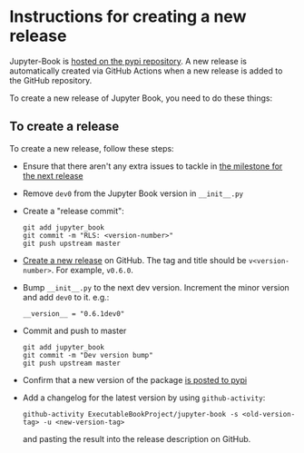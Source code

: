 # Instructions for creating a new release

Jupyter-Book is [hosted on the pypi repository](https://pypi.org/project/jupyter-book/).
A new release is automatically created via GitHub Actions
when a new release is added to the GitHub repository.

To create a new release of Jupyter Book, you need to do these things:

## To create a release

To create a new release, follow these steps:

- Ensure that there aren't any extra issues to tackle in
   [the milestone for the next release](https://github.com/ExecutableBookProject/jupyter-book/milestones?direction=asc&sort=due_date)
- Remove `dev0` from the Jupyter Book version in `__init__.py`
- Create a "release commit":

  ```
  git add jupyter_book
  git commit -m "RLS: <version-number>"
  git push upstream master
  ```
- [Create a new release](https://github.com/ExecutableBookProject/jupyter-book/releases/new) on GitHub.
  The tag and title should be `v<version-number>`. For example, `v0.6.0`.
- Bump `__init__.py` to the next dev version. Increment the minor version and add `dev0` to it. e.g.:

  ```
  __version__ = "0.6.1dev0"
  ```
- Commit and push to master

  ```
  git add jupyter_book
  git commit -m "Dev version bump"
  git push upstream master
  ```
- Confirm that a new version of the package [is posted to pypi](https://pypi.org/project/jupyter-book/)
- Add a changelog for the latest version by using `github-activity`:

  ```
  github-activity ExecutableBookProject/jupyter-book -s <old-version-tag> -u <new-version-tag>
  ```

  and pasting the result into the release description on GitHub.
